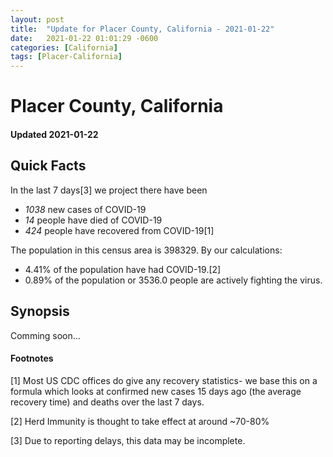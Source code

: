 ```yaml
---
layout: post
title:  "Update for Placer County, California - 2021-01-22"
date:   2021-01-22 01:01:29 -0600
categories: [California]
tags: [Placer-California]
---
```


# Placer County, California
#### Updated 2021-01-22

## Quick Facts

In the last 7 days[3] we project there have been
- *1038* new cases of COVID-19
- *14* people have died of COVID-19
- *424* people have recovered from COVID-19[1]

The population in this census area is 398329. By our calculations:
- 4.41% of the population have had COVID-19.[2]
- 0.89% of the population or 3536.0 people are actively fighting the virus.

## Synopsis

Comming soon...


#### Footnotes

[1] Most US CDC offices do give any recovery statistics- we base this on a formula which looks at confirmed new cases
15 days ago (the average recovery time) and deaths over the last 7 days.

[2] Herd Immunity is thought to take effect at around ~70-80%

[3] Due to reporting delays, this data may be incomplete.
 
    